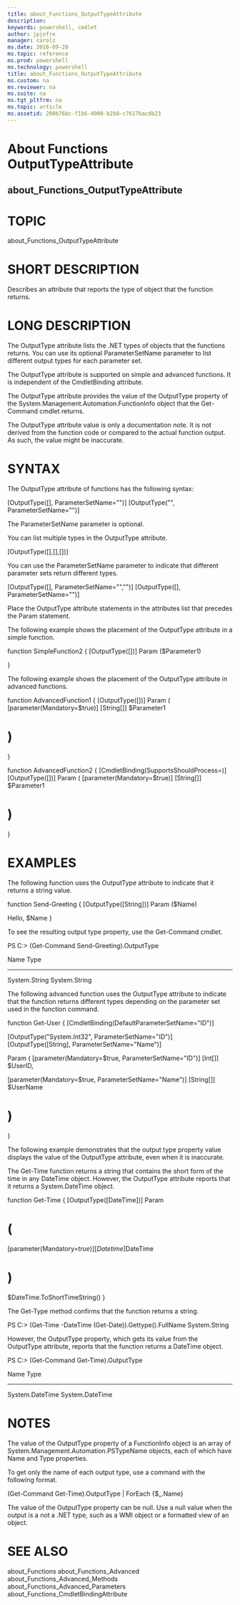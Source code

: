 ```yaml
---
title: about_Functions_OutputTypeAttribute
description: 
keywords: powershell, cmdlet
author: jpjofre
manager: carolz
ms.date: 2016-09-20
ms.topic: reference
ms.prod: powershell
ms.technology: powershell
title: about_Functions_OutputTypeAttribute
ms.custom: na
ms.reviewer: na
ms.suite: na
ms.tgt_pltfrm: na
ms.topic: article
ms.assetid: 200b76bc-f1b6-4900-b2b8-c7617bacdb23
---
```

# About Functions OutputTypeAttribute
## about_Functions_OutputTypeAttribute
# TOPIC

about_Functions_OutputTypeAttribute

# SHORT DESCRIPTION

Describes an attribute that reports the type of object that the function
returns.

# LONG DESCRIPTION

The OutputType attribute lists the .NET types of objects that the functions
returns. You can use its optional ParameterSetName parameter to list different
output types for each parameter set.

The OutputType attribute is supported on simple and advanced functions. It is
independent of the CmdletBinding attribute.

The OutputType attribute provides the value of the OutputType property of the
System.Management.Automation.FunctionInfo object that the Get-Command cmdlet
returns.

The OutputType attribute value is only a documentation note. It is not derived
from the function code or compared to the actual function output. As such, the
value might be inaccurate.

# SYNTAX

The OutputType attribute of functions has the following syntax:

[OutputType([<TypeLiteral>], ParameterSetName="<Name>")]
[OutputType("<TypeNameString>", ParameterSetName="<Name>")]

The ParameterSetName parameter is optional.

You can list multiple types in the OutputType attribute.

[OutputType([<Type1>],[<Type2>],[<Type3>])]

You can use the ParameterSetName parameter to indicate that different
parameter sets return different types.

[OutputType([<Type1>], ParameterSetName="<Set1>","<Set2>")]
[OutputType([<Type2>], ParameterSetName="<Set3>")]

Place the OutputType attribute statements in the attributes list that precedes
the Param statement.

The following example shows the placement of the OutputType attribute in a
simple function.

function SimpleFunction2
{
[OutputType([<Type>])]
Param ($Parameter1)

<function body>
}

The following example shows the placement of the OutputType attribute in
advanced functions.

function AdvancedFunction1
{
[OutputType([<Type>])]
Param (
[parameter(Mandatory=$true)]
[String[]]
$Parameter1
# )


<function body>
}

function AdvancedFunction2
{
[CmdletBinding(SupportsShouldProcess=<Boolean>)]
[OutputType([<Type>])]
Param (
[parameter(Mandatory=$true)]
[String[]]
$Parameter1
# )


<function body>
}

# EXAMPLES


The following function uses the OutputType attribute to indicate that it returns
a string value.

function Send-Greeting
{
[OutputType([String])]
Param ($Name)

Hello, $Name
}

To see the resulting output type property, use the Get-Command cmdlet.

PS C:> (Get-Command Send-Greeting).OutputType

Name                                               Type
----                                               ----
System.String                                      System.String

The following advanced function uses the OutputType attribute to indicate that
the function returns different types depending on the parameter set used in the
function command.

function Get-User
{
[CmdletBinding(DefaultParameterSetName="ID")]

[OutputType("System.Int32", ParameterSetName="ID")]
[OutputType([String], ParameterSetName="Name")]

Param (
[parameter(Mandatory=$true, ParameterSetName="ID")]
[Int[]]
$UserID,

[parameter(Mandatory=$true, ParameterSetName="Name")]
[String[]]
$UserName
# )


<function body>
}

The following example demonstrates that the output type property value
displays the value of the OutputType attribute, even when it is inaccurate.

The Get-Time function returns a string that contains the short form of
the time in any DateTime object. However, the OutputType attribute reports
that it returns a System.DateTime object.

function Get-Time
{
[OutputType([DateTime])]
Param
# (

[parameter(Mandatory=$true)]
[Datetime]$DateTime
# )

$DateTime.ToShortTimeString()
}

The Get-Type method confirms that the function returns a string.

PS C:> (Get-Time -DateTime (Get-Date)).Gettype().FullName
System.String

However, the OutputType property, which gets its value from the OutputType
attribute, reports that the function returns a DateTime object.

PS C:> (Get-Command Get-Time).OutputType

Name                                      Type
----                                      ----
System.DateTime                           System.DateTime

# NOTES

The value of the OutputType property of a FunctionInfo object is an array of
System.Management.Automation.PSTypeName objects, each of which have Name and
Type properties.

To get only the name of each output type, use a command with the following
format.

(Get-Command Get-Time).OutputType | ForEach {$_.Name}

The value of the OutputType property can be null. Use a null value when
the output is a not a .NET type, such as a WMI object or a formatted view
of an object.

# SEE ALSO

about_Functions
about_Functions_Advanced
about_Functions_Advanced_Methods
about_Functions_Advanced_Parameters
about_Functions_CmdletBindingAttribute


